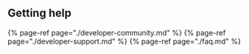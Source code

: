 ## Getting help

{% page-ref page="./developer-community.md" %}
{% page-ref page="./developer-support.md" %}
{% page-ref page="./faq.md" %}